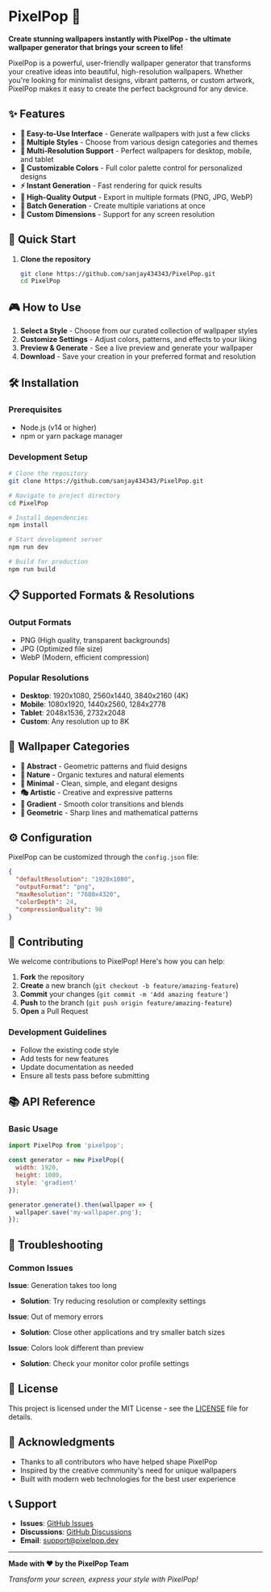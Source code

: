 # PixelPop 🎨

**Create stunning wallpapers instantly with PixelPop - the ultimate wallpaper generator that brings your screen to life!**

PixelPop is a powerful, user-friendly wallpaper generator that transforms your creative ideas into beautiful, high-resolution wallpapers. Whether you're looking for minimalist designs, vibrant patterns, or custom artwork, PixelPop makes it easy to create the perfect background for any device.

## ✨ Features

- **🎯 Easy-to-Use Interface** - Generate wallpapers with just a few clicks
- **🎨 Multiple Styles** - Choose from various design categories and themes
- **📱 Multi-Resolution Support** - Perfect wallpapers for desktop, mobile, and tablet
- **🌈 Customizable Colors** - Full color palette control for personalized designs
- **⚡ Instant Generation** - Fast rendering for quick results
- **💾 High-Quality Output** - Export in multiple formats (PNG, JPG, WebP)
- **🔄 Batch Generation** - Create multiple variations at once
- **📐 Custom Dimensions** - Support for any screen resolution

## 🚀 Quick Start

1. **Clone the repository**
   ```bash
   git clone https://github.com/sanjay434343/PixelPop.git
   cd PixelPop
   ```

## 🎮 How to Use

1. **Select a Style** - Choose from our curated collection of wallpaper styles
2. **Customize Settings** - Adjust colors, patterns, and effects to your liking
3. **Preview & Generate** - See a live preview and generate your wallpaper
4. **Download** - Save your creation in your preferred format and resolution

## 🛠️ Installation

### Prerequisites
- Node.js (v14 or higher)
- npm or yarn package manager

### Development Setup
```bash
# Clone the repository
git clone https://github.com/sanjay434343/PixelPop.git

# Navigate to project directory
cd PixelPop

# Install dependencies
npm install

# Start development server
npm run dev

# Build for production
npm run build
```

## 📋 Supported Formats & Resolutions

### Output Formats
- PNG (High quality, transparent backgrounds)
- JPG (Optimized file size)
- WebP (Modern, efficient compression)

### Popular Resolutions
- **Desktop**: 1920x1080, 2560x1440, 3840x2160 (4K)
- **Mobile**: 1080x1920, 1440x2560, 1284x2778
- **Tablet**: 2048x1536, 2732x2048
- **Custom**: Any resolution up to 8K

## 🎨 Wallpaper Categories

- **🌟 Abstract** - Geometric patterns and fluid designs
- **🌿 Nature** - Organic textures and natural elements
- **🌆 Minimal** - Clean, simple, and elegant designs
- **🎭 Artistic** - Creative and expressive patterns
- **🌌 Gradient** - Smooth color transitions and blends
- **📐 Geometric** - Sharp lines and mathematical patterns

## ⚙️ Configuration

PixelPop can be customized through the `config.json` file:

```json
{
  "defaultResolution": "1920x1080",
  "outputFormat": "png",
  "maxResolution": "7680x4320",
  "colorDepth": 24,
  "compressionQuality": 90
}
```

## 🤝 Contributing

We welcome contributions to PixelPop! Here's how you can help:

1. **Fork** the repository
2. **Create** a new branch (`git checkout -b feature/amazing-feature`)
3. **Commit** your changes (`git commit -m 'Add amazing feature'`)
4. **Push** to the branch (`git push origin feature/amazing-feature`)
5. **Open** a Pull Request

### Development Guidelines
- Follow the existing code style
- Add tests for new features
- Update documentation as needed
- Ensure all tests pass before submitting

## 📚 API Reference

### Basic Usage
```javascript
import PixelPop from 'pixelpop';

const generator = new PixelPop({
  width: 1920,
  height: 1080,
  style: 'gradient'
});

generator.generate().then(wallpaper => {
  wallpaper.save('my-wallpaper.png');
});
```

## 🐛 Troubleshooting

### Common Issues

**Issue**: Generation takes too long
- **Solution**: Try reducing resolution or complexity settings

**Issue**: Out of memory errors
- **Solution**: Close other applications and try smaller batch sizes

**Issue**: Colors look different than preview
- **Solution**: Check your monitor color profile settings

## 📄 License

This project is licensed under the MIT License - see the [LICENSE](LICENSE) file for details.

## 🙏 Acknowledgments

- Thanks to all contributors who have helped shape PixelPop
- Inspired by the creative community's need for unique wallpapers
- Built with modern web technologies for the best user experience

## 📞 Support

- **Issues**: [GitHub Issues](https://github.com/sanjay434343/PixelPop/issues)
- **Discussions**: [GitHub Discussions](https://github.com/sanjay434343/PixelPop/discussions)
- **Email**: support@pixelpop.dev

---

**Made with ❤️ by the PixelPop Team**

*Transform your screen, express your style with PixelPop!*
